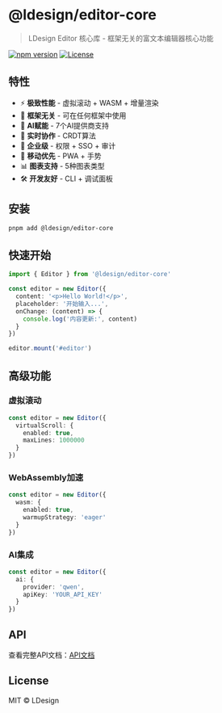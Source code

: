 # @ldesign/editor-core

> LDesign Editor 核心库 - 框架无关的富文本编辑器核心功能

[![npm version](https://img.shields.io/npm/v/@ldesign/editor-core.svg)](https://www.npmjs.com/package/@ldesign/editor-core)
[![License](https://img.shields.io/badge/license-MIT-green.svg)](../../LICENSE)

## 特性

- ⚡ **极致性能** - 虚拟滚动 + WASM + 增量渲染
- 🎯 **框架无关** - 可在任何框架中使用
- 🤖 **AI赋能** - 7个AI提供商支持
- 👥 **实时协作** - CRDT算法
- 🏢 **企业级** - 权限 + SSO + 审计
- 📱 **移动优先** - PWA + 手势
- 📊 **图表支持** - 5种图表类型
- 🛠️ **开发友好** - CLI + 调试面板

## 安装

```bash
pnpm add @ldesign/editor-core
```

## 快速开始

```typescript
import { Editor } from '@ldesign/editor-core'

const editor = new Editor({
  content: '<p>Hello World!</p>',
  placeholder: '开始输入...',
  onChange: (content) => {
    console.log('内容更新:', content)
  }
})

editor.mount('#editor')
```

## 高级功能

### 虚拟滚动

```typescript
const editor = new Editor({
  virtualScroll: {
    enabled: true,
    maxLines: 1000000
  }
})
```

### WebAssembly加速

```typescript
const editor = new Editor({
  wasm: {
    enabled: true,
    warmupStrategy: 'eager'
  }
})
```

### AI集成

```typescript
const editor = new Editor({
  ai: {
    provider: 'qwen',
    apiKey: 'YOUR_API_KEY'
  }
})
```

## API

查看完整API文档：[API文档](../../docs/)

## License

MIT © LDesign


